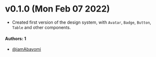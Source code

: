 # v0.1.0 (Mon Feb 07 2022)

- Created first version of the design system, with `Avatar`, `Badge`, `Button`, `Table` and other components.

#### Authors: 1

- [@iamAbayomi](https://github.com/iamAbayomi)
